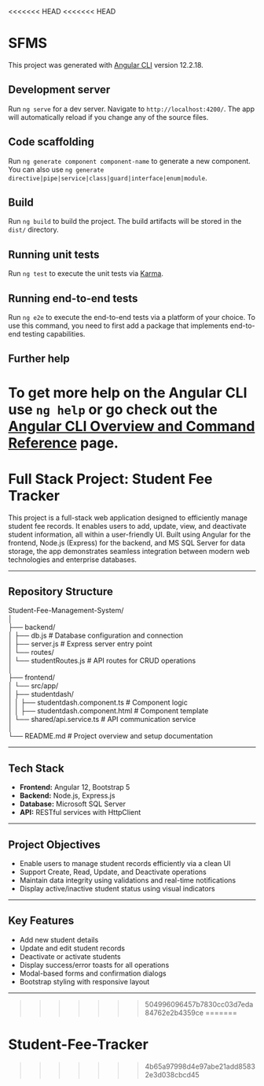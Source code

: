 <<<<<<< HEAD
<<<<<<< HEAD
# SFMS

This project was generated with [Angular CLI](https://github.com/angular/angular-cli) version 12.2.18.

## Development server

Run `ng serve` for a dev server. Navigate to `http://localhost:4200/`. The app will automatically reload if you change any of the source files.

## Code scaffolding

Run `ng generate component component-name` to generate a new component. You can also use `ng generate directive|pipe|service|class|guard|interface|enum|module`.

## Build

Run `ng build` to build the project. The build artifacts will be stored in the `dist/` directory.

## Running unit tests

Run `ng test` to execute the unit tests via [Karma](https://karma-runner.github.io).

## Running end-to-end tests

Run `ng e2e` to execute the end-to-end tests via a platform of your choice. To use this command, you need to first add a package that implements end-to-end testing capabilities.

## Further help

To get more help on the Angular CLI use `ng help` or go check out the [Angular CLI Overview and Command Reference](https://angular.io/cli) page.
=======
# Full Stack Project: Student Fee Tracker

This project is a full-stack web application designed to efficiently manage student fee records. It enables users to add, update, view, and deactivate student information, all within a user-friendly UI. Built using Angular for the frontend, Node.js (Express) for the backend, and MS SQL Server for data storage, the app demonstrates seamless integration between modern web technologies and enterprise databases.

---

## Repository Structure

Student-Fee-Management-System/  
│  
├── backend/  
│   ├── db.js                      # Database configuration and connection  
│   ├── server.js                  # Express server entry point  
│   └── routes/  
│       └── studentRoutes.js       # API routes for CRUD operations  
│  
├── frontend/  
│   └── src/app/  
│       ├── studentdash/  
│       │   ├── studentdash.component.ts   # Component logic  
│       │   ├── studentdash.component.html # Component template  
│       └── shared/api.service.ts         # API communication service  
│  
└── README.md                     # Project overview and setup documentation  

---

## Tech Stack

- **Frontend:** Angular 12, Bootstrap 5  
- **Backend:** Node.js, Express.js  
- **Database:** Microsoft SQL Server  
- **API:** RESTful services with HttpClient  

---

## Project Objectives

- Enable users to manage student records efficiently via a clean UI  
- Support Create, Read, Update, and Deactivate operations  
- Maintain data integrity using validations and real-time notifications  
- Display active/inactive student status using visual indicators  

---

## Key Features

- Add new student details  
- Update and edit student records  
- Deactivate or activate students  
- Display success/error toasts for all operations  
- Modal-based forms and confirmation dialogs  
- Bootstrap styling with responsive layout  

---
>>>>>>> 504996096457b7830cc03d7eda84762e2b4359ce
=======
# Student-Fee-Tracker
>>>>>>> 4b65a97998d4e97abe21add85832e3d038cbcd45
